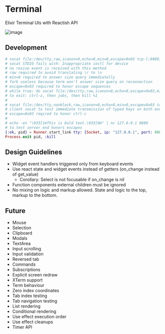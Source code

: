 # Terminal

Elixir Terminal UIs with Reactish API

![image](https://user-images.githubusercontent.com/4142710/189275618-cd1acb2e-8023-4892-85e1-0c850ecb4275.png)

## Development

```elixir
# socat file:/dev/tty,raw,icanon=0,echo=0,min=0,escape=0x03 tcp-l:8880,reuseaddr
# socat STDIO fails with: Inappropriate ioctl for device
# no resize event is received with this method
# raw required to avoid translating \r to \n
# min=0 required to answer size query immediatelly
# fork useless because term won't answer size query on reconnection
# escape=0x03 required to honor escape sequences
# while true; do socat file:/dev/tty,raw,icanon=0,echo=0,escape=0x03,min=0 tcp-l:8880,reuseaddr; done
# to exit: ctrl-z, then jobs, then kill %1
#
# socat file:/dev/tty,nonblock,raw,icanon=0,echo=0,min=0,escape=0x03 tcp:127.0.0.1:8880
# client socat to test immediate transmission of typed keys on both ends
# escape=0x03 reqired to honor ctrl-c
#
# echo -en "\033[1mThis is bold text.\033[0m" | nc 127.0.0.1 8880
# to test server end honors escapes
{:ok, pid} = Runner.start_link tty: {Socket, ip: "127.0.0.1", port: 8880}, term: Code, app: {Demo, []}
Process.exit pid, :kill
```

 ## Design Guidelines

- Widget event handlers triggered only from keyboard events
- Use react state and widget events instead of getters (on_change instead of get_value)
    - Corollary: Select is not focusable if on_change is nil
- Function components external children must be ignored
- No mixing on logic and markup allowed. State and logic to the top, markup to the bottom.

## Future

- Mouse
- Selection
- Clipboard
- Modals
- TextArea
- Input scrolling
- Input validation
- Reversed tab
- Commands
- Subscriptions
- Explicit screen redraw
- XTerm support
- Term behaviour
- Zero index coordinates
- Tab index testing
- Tab navigation testing
- List rendering
- Conditional rendering
- Use effect execution order
- Use effect cleanups
- Timer API


